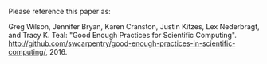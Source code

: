 ---
---
Please reference this paper as:

Greg Wilson, Jennifer Bryan, Karen Cranston, Justin Kitzes, Lex
Nederbragt, and Tracy K. Teal: "Good Enough Practices for Scientific
Computing". http://github.com/swcarpentry/good-enough-practices-in-scientific-computing/,
2016.
